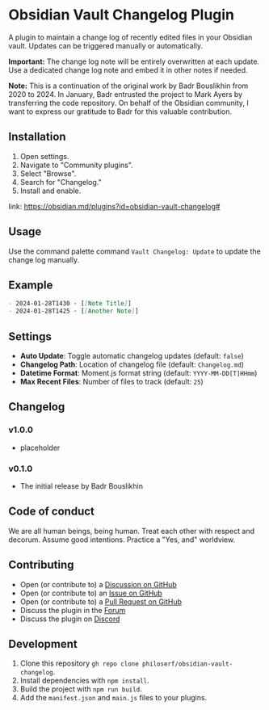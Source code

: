 # Obsidian Vault Changelog Plugin

A plugin to maintain a change log of recently edited files in your Obsidian vault. Updates can be triggered manually or automatically.

**Important:** The change log note will be entirely overwritten at each update. Use a dedicated change log note and embed it in other notes if needed.

**Note:** This is a continuation of the original work by Badr Bouslikhin from 2020 to 2024. In January, Badr entrusted the project to Mark Ayers by transferring the code repository. On behalf of the Obsidian community, I want to express our gratitude to Badr for this valuable contribution.

## Installation

1. Open settings.
2. Navigate to "Community plugins".
3. Select "Browse".
4. Search for "Changelog."
5. Install and enable.

link: <https://obsidian.md/plugins?id=obsidian-vault-changelog#>

## Usage

Use the command palette command `Vault Changelog: Update` to update the
change log manually.

## Example

```markdown
- 2024-01-28T1430 · [[Note Title]]
- 2024-01-28T1425 · [[Another Note]]
```

## Settings

- **Auto Update**: Toggle automatic changelog updates (default: `false`)
- **Changelog Path**: Location of changelog file (default: `Changelog.md`)
- **Datetime Format**: Moment.js format string (default: `YYYY-MM-DD[T]HHmm`)
- **Max Recent Files**: Number of files to track (default: `25`)

## Changelog

### v1.0.0

- placeholder

### v0.1.0

- The initial release by Badr Bouslikhin

## Code of conduct

We are all human beings, being human. Treat each other with respect and decorum. Assume good intentions. Practice a "Yes, and" worldview.

## Contributing

- Open (or contribute to) a [Discussion on GitHub](https://github.com/philoserf/obsidian-vault-changelog/discussions)
- Open (or contribute to) an [Issue on GitHub](https://github.com/philoserf/obsidian-vault-changelog/issues)
- Open (or contribute to) a [Pull Request on GitHub](<(https://github.com/philoserf/obsidian-vault-changelog/pulls)>)
- Discuss the plugin in the [Forum](https://forum.obsidian.md)
- Discuss the plugin on [Discord](https://discord.gg/obsidianmd)

## Development

1. Clone this repository `gh repo clone philoserf/obsidian-vault-changelog`.
2. Install dependencies with `npm install`.
3. Build the project with `npm run build`.
4. Add the `manifest.json` and `main.js` files to your plugins.
